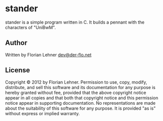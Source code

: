 # stander
	
stander is a simple program written in C. It builds a pennant with the characters of "UniBwM".

## Author

Written by Florian Lehner <dev@der-flo.net>

## License

Copyright © 2012 by Florian Lehner. Permission to use, copy, modify, distribute, and sell this software and its documentation for any purpose is hereby granted without fee, provided that the above copyright notice appear in all copies and that both that copyright notice and this permission notice appear in supporting documentation. No representations are made about the suitability of this software for any purpose. It is provided "as is" without express or implied warranty.
